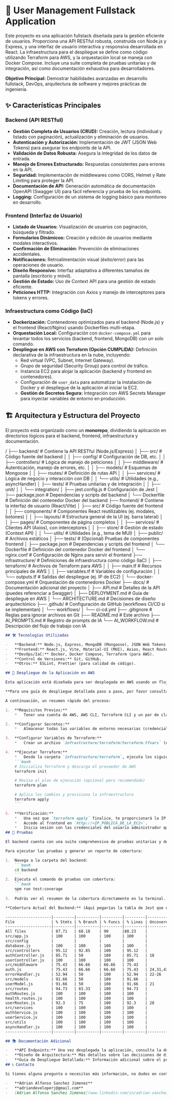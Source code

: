# 🚀 User Management Fullstack Application

Este proyecto es una aplicación fullstack diseñada para la gestión eficiente de usuarios. Proporciona una API RESTful robusta, construida con Node.js y Express, y una interfaz de usuario interactiva y responsiva desarrollada en React. La infraestructura para el despliegue se define como código utilizando Terraform para AWS, y la orquestación local se maneja con Docker Compose. Incluye una suite completa de pruebas unitarias y de integración, así como documentación exhaustiva para desarrolladores.

**Objetivo Principal:** Demostrar habilidades avanzadas en desarrollo fullstack, DevOps, arquitectura de software y mejores prácticas de ingeniería.

## ✨ Características Principales

### Backend (API RESTful)
- **Gestión Completa de Usuarios (CRUD):** Creación, lectura (individual y listado con paginación), actualización y eliminación de usuarios.
- **Autenticación y Autorización:** Implementación de JWT (JSON Web Tokens) para asegurar los endpoints de la API.
- **Validación de Datos Robusta:** Asegura la integridad de los datos de entrada.
- **Manejo de Errores Estructurado:** Respuestas consistentes para errores en la API.
- **Seguridad:** Implementación de middlewares como CORS, Helmet y Rate Limiting para proteger la API.
- **Documentación de API:** Generación automática de documentación OpenAPI (Swagger UI) para fácil referencia y prueba de los endpoints.
- **Logging:** Configuración de un sistema de logging básico para monitoreo en desarrollo.

### Frontend (Interfaz de Usuario)
- **Listado de Usuarios:** Visualización de usuarios con paginación, búsqueda y filtrado.
- **Formularios Dinámicos:** Creación y edición de usuarios mediante modales interactivos.
- **Confirmación de Eliminación:** Prevención de eliminaciones accidentales.
- **Notificaciones:** Retroalimentación visual (éxito/error) para las operaciones de usuario.
- **Diseño Responsivo:** Interfaz adaptativa a diferentes tamaños de pantalla (escritorio y móvil).
- **Gestión de Estado:** Uso de Context API para una gestión de estado eficiente.
- **Peticiones HTTP:** Integración con Axios y manejo de interceptores para tokens y errores.

### Infraestructura como Código (IaC)
- **Dockerización:** Contenedores optimizados para el backend (Node.js) y el frontend (React/Nginx) usando Dockerfiles multi-etapa.
- **Orquestación Local:** Configuración con `docker-compose.yml` para levantar todos los servicios (backend, frontend, MongoDB) con un solo comando.
- **Despliegue en AWS con Terraform (Opción CUMPLIDA):** Definición declarativa de la infraestructura en la nube, incluyendo:
    -   Red virtual (VPC, Subnet, Internet Gateway).
    -   Grupo de seguridad (Security Group) para control de tráfico.
    -   Instancia EC2 para alojar la aplicación (backend y frontend en contenedores).
    -   Configuración de `user_data` para automatizar la instalación de Docker y el despliegue de la aplicación al iniciar la EC2.
    -   **Gestión de Secretos Segura:** Integración con AWS Secrets Manager para inyectar variables de entorno en producción.

## 🏗️ Arquitectura y Estructura del Proyecto

El proyecto está organizado como un **monorepo**, dividiendo la aplicación en directorios lógicos para el backend, frontend, infraestructura y documentación.

<project-root>/
├── backend/ # Contiene la API RESTful (Node.js/Express)
│ ├── src/ # Código fuente del backend
│ │ ├── config/ # Configuración de DB, etc.
│ │ ├── controllers/ # Lógica de manejo de peticiones
│ │ ├── middleware/ # Autenticación, manejo de errores, etc.
│ │ ├── models/ # Esquemas de Mongoose
│ │ ├── routes/ # Definición de rutas API
│ │ ├── services/ # Lógica de negocio y interacción con DB
│ │ └── utils/ # Utilidades (e.g., asyncHandler)
│ ├── tests/ # Pruebas unitarias y de integración
│ │ ├── unit/
│ │ └── integration/
│ ├── jest.config.js # Configuración de Jest
│ ├── package.json # Dependencias y scripts del backend
│ └── Dockerfile # Definición del contenedor Docker del backend
├── frontend/ # Contiene la interfaz de usuario (React/Vite)
│ ├── src/ # Código fuente del frontend
│ │ ├── components/ # Componentes React reutilizables (ej. modales, botones)
│ │ ├── layouts/ # Estructura general de la UI (ej. barra lateral)
│ │ ├── pages/ # Componentes de página completos
│ │ ├── services/ # Clientes API (Axios), con interceptores
│ │ ├── store/ # Gestión de estado (Context API)
│ │ └── utils/ # Utilidades (e.g., tema de MUI)
│ ├── public/ # Archivos estáticos
│ ├── tests/ # (Opcional) Pruebas de componentes frontend
│ ├── package.json # Dependencias y scripts del frontend
│ └── Dockerfile # Definición del contenedor Docker del frontend
│ └── nginx.conf # Configuración de Nginx para servir el frontend
├── infrastructure/ # Definiciones de infraestructura como código (IaC)
│ ├── terraform/ # Archivos de Terraform para AWS
│ │ ├── main.tf # Recursos principales de AWS
│ │ ├── variables.tf # Variables de configuración
│ │ └── outputs.tf # Salidas del despliegue (ej. IP de EC2)
│ └── docker-compose.yml # Orquestación de contenedores Docker
├── docs/ # Documentación adicional del proyecto
│ ├── API.md # Detalles de la API (puedes referenciar a Swagger)
│ ├── DEPLOYMENT.md # Guía de despliegue en AWS
│ └── ARCHITECTURE.md # Decisiones de diseño arquitectónico
├── .github/ # Configuración de GitHub (workflows CI/CD si se implementan)
│ └── workflows/
│ └── ci-cd.yml
├── .gitignore # Reglas para ignorar archivos en Git
├── README.md # Este archivo
├── AI_PROMPTS.md # Registro de prompts de IA
└── AI_WORKFLOW.md # Descripción del flujo de trabajo con IA


```markdown
## 🛠️ Tecnologías Utilizadas

-   **Backend:** Node.js, Express, MongoDB (Mongoose), JSON Web Tokens (JWT), Jest, Supertest, Swagger/OpenAPI.
-   **Frontend:** React.js, Vite, Material-UI (MUI), Axios, React Router DOM, React Toastify.
-   **DevOps/IaC:** Docker, Docker Compose, Terraform (para AWS).
-   **Control de Versiones:** Git, GitHub.
-   **Otros:** ESLint, Prettier (para calidad de código).

## 🚀 Despliegue de la Aplicación en AWS

Esta aplicación está diseñada para ser desplegada en AWS usando un flujo de Infraestructura como Código (IaC) con Terraform y Docker. No se recomienda un flujo de ejecución local con `docker-compose` ya que la configuración está optimizada para la inyección de secretos desde AWS Secrets Manager.

**Para una guía de despliegue detallada paso a paso, por favor consulta [docs/DEPLOYMENT.md](docs/DEPLOYMENT.md).**

A continuación, un resumen rápido del proceso:

1.  **Requisitos Previos:**
    *   Tener una cuenta de AWS, AWS CLI, Terraform CLI y un par de claves SSH configurados.

2.  **Configurar Secretos:**
    *   Almacenar todas las variables de entorno necesarias (credenciales de DB, secretos de JWT, usuario admin) en **AWS Secrets Manager**.

3.  **Configurar Variables de Terraform:**
    *   Crear un archivo `infrastructure/terraform/terraform.tfvars` (que no está en Git) para definir tu región de AWS, el ID de la AMI y las rutas a tus claves SSH.

4.  **Ejecutar Terraform:**
    *   Desde la carpeta `infrastructure/terraform`, ejecuta los siguientes comandos:
    ```bash
    # Inicializa Terraform y descarga el proveedor de AWS
    terraform init

    # Revisa el plan de ejecución (opcional pero recomendado)
    terraform plan

    # Aplica los cambios y provisiona la infraestructura
    terraform apply
    ```

5.  **Verificación:**
    *   Una vez que `terraform apply` finalice, te proporcionará la IP pública de la instancia EC2.
    *   Accede al frontend en `http://<IP_PÚBLICA_DE_LA_EC2>`.
    *   Inicia sesión con las credenciales del usuario administrador que definiste en AWS Secrets Manager.
## 🧪 Pruebas

El backend cuenta con una suite comprehensiva de pruebas unitarias y de integración, asegurando la robustez y el correcto funcionamiento de la API.

Para ejecutar las pruebas y generar un reporte de cobertura:

1.  Navega a la carpeta del backend:
    ```bash
    cd backend
    ```
2.  Ejecuta el comando de pruebas con cobertura:
    ```bash
    npm run test:coverage
    ```
3.  Podrás ver el resumen de la cobertura directamente en la terminal. Para un reporte HTML detallado, abre `backend/coverage/lcov-report/index.html` en tu navegador.

**Cobertura Actual del Backend:** (Aquí pegarías la tabla de Jest que obtuviste, la del 87.71%)

--------------------|---------|----------|---------|---------|-------------------
File                | % Stmts | % Branch | % Funcs | % Lines | Uncovered Line #s
--------------------|---------|----------|---------|---------|-------------------
All files           | 87.71   | 68.18    | 90      |88.23    |
src/app.js          | 100     | 100      | 100     | 100     |
src/config          |         |          |         |         |
database.js         | 100     | 100      | 100     | 100     |
src/controllers     | 95.12   | 92.85    | 100     | 95.12   |
authController.js   | 85.71   | 50       | 100     | 85.71   | 18
userController.js   | 100     | 100      | 100     | 100     |
src/middleware      | 75.43   | 66.66    | 66.66   | 75.43   |
auth.js             | 75.43   | 66.66    | 66.66   | 75.43   | 24,31,43
errorHandler.js     | 52.94   | 50       | 100     | 52.94   | 22-26
src/models          | 91.66   | 50       | 100     | 91.66   |
userModel.js        | 91.66   | 50       | 100     | 91.66   | 21
src/routes          | 94.73   | 83.33    | 100     | 94.73   |
authRoutes.js       | 100     | 100      | 100     | 100     |
health.routes.js    | 100     | 100      | 100     | 100     |
userRoutes.js       | 92.3    | 75       | 100     | 92.3    | 28
src/services        | 100     | 100      | 100     | 100     |
authService.js      | 100     | 100      | 100     | 100     |
userService.js      | 100     | 100      | 100     | 100     |
src/utils           | 100     | 100      | 100     | 100     |
asyncHandler.js     | 100     | 100      | 100     | 100     |
--------------------|---------|----------|---------|---------|-------------------

## 📚 Documentación Adicional

-   **API Endpoints:** Una vez desplegada la aplicación, consulta la documentación interactiva en `http://<IP_PÚBLICA_DE_EC2>/api-docs`.
-   **Diseño de Arquitectura:** Más detalles sobre las decisiones de diseño y patrones utilizados en [docs/ARCHITECTURE.md](docs/ARCHITECTURE.md).
-   **Guía de Despliegue Detallada:** Información adicional sobre el proceso de despliegue en [docs/DEPLOYMENT.md](docs/DEPLOYMENT.md).
## 📞 Contacto

Si tienes alguna pregunta o necesitas más información, no dudes en contactarme:

-   **Adrian Alfonso Sanchez Jimenez**
-   **adriandeveloperj@gmail.com**
-   [Adrian Alfonso Sanchez Jimenez](www.linkedin.com/in/adrian-sanchez-webdev)